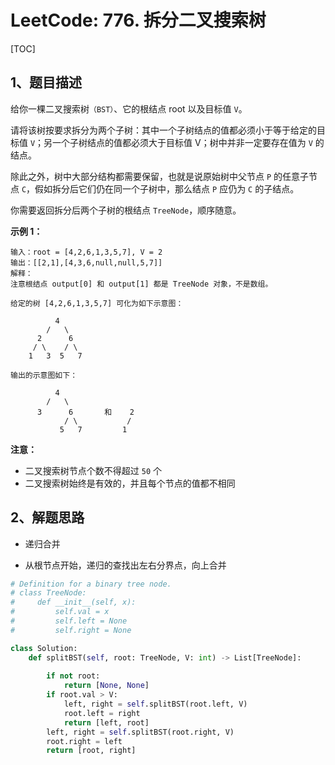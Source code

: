 # LeetCode: 776. 拆分二叉搜索树

[TOC]

## 1、题目描述

给你一棵二叉搜索树`（BST）`、它的根结点 root 以及目标值 `V`。

请将该树按要求拆分为两个子树：其中一个子树结点的值都必须小于等于给定的目标值 `V`；另一个子树结点的值都必须大于目标值 V；树中并非一定要存在值为 `V` 的结点。

除此之外，树中大部分结构都需要保留，也就是说原始树中父节点 `P` 的任意子节点 `C`，假如拆分后它们仍在同一个子树中，那么结点 `P` 应仍为 `C` 的子结点。

你需要返回拆分后两个子树的根结点 `TreeNode`，顺序随意。

**示例 1：**

```
输入：root = [4,2,6,1,3,5,7], V = 2
输出：[[2,1],[4,3,6,null,null,5,7]]
解释：
注意根结点 output[0] 和 output[1] 都是 TreeNode 对象，不是数组。

给定的树 [4,2,6,1,3,5,7] 可化为如下示意图：

          4
        /   \
      2      6
     / \    / \
    1   3  5   7

输出的示意图如下：

          4
        /   \
      3      6       和    2
            / \           /
           5   7         1
```

**注意：**

-   二叉搜索树节点个数不得超过 `50` 个
-   二叉搜索树始终是有效的，并且每个节点的值都不相同

## 2、解题思路

-   递归合并

-   从根节点开始，递归的查找出左右分界点，向上合并





```python
# Definition for a binary tree node.
# class TreeNode:
#     def __init__(self, x):
#         self.val = x
#         self.left = None
#         self.right = None

class Solution:
    def splitBST(self, root: TreeNode, V: int) -> List[TreeNode]:
        
        if not root:
            return [None, None]
        if root.val > V:
            left, right = self.splitBST(root.left, V)
            root.left = right
            return [left, root]
        left, right = self.splitBST(root.right, V)
        root.right = left
        return [root, right]
```

